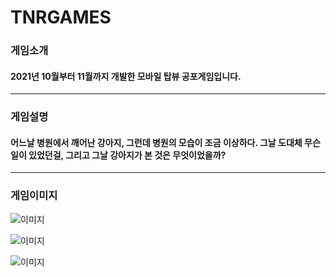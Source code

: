 # TNRGAMES
### 게임소개 
#### 2021년 10월부터 11월까지 개발한 모바일 탑뷰 공포게임입니다.
----------
### 게임설명
#### 어느날 병원에서 깨어난 강아지, 그런데 병원의 모습이 조금 이상하다. 그날 도대체 무슨 일이 있었던걸, 그리고 그날 강아지가 본 것은 무엇이었을까?
----------
### 게임이미지

![이미지](https://cdn.discordapp.com/attachments/1031870281893031999/1084388177437012049/image.png)

![이미지](https://cdn.discordapp.com/attachments/1031870281893031999/1084352749648490506/image.png)

![이미지](https://cdn.discordapp.com/attachments/1031870281893031999/1084352835518484552/image.png)
